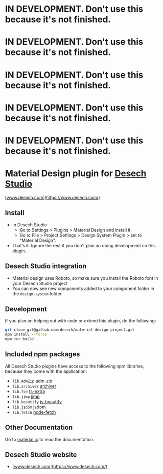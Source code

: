 # IN DEVELOPMENT. Don't use this because it's not finished.
# IN DEVELOPMENT. Don't use this because it's not finished.
# IN DEVELOPMENT. Don't use this because it's not finished.
# IN DEVELOPMENT. Don't use this because it's not finished.
# IN DEVELOPMENT. Don't use this because it's not finished.

# Material Design plugin for [Desech Studio](https://www.desech.com/)

[www.desech.com](https://www.desech.com/)

## Install

- In Desech Studio
  - Go to Settings > Plugins > Material Design and install it.
  - Go to File > Project Settings > Design System Plugin > set to "Material Design".
- That's it. Ignore the rest if you don't plan on doing development on this plugin.

## Desech Studio integration

- Material design uses Roboto, so make sure you install the Roboto font in your Desech Studio project
- You can now see new components added to your component folder in the `design-system` folder

## Development

If you plan on helping out with code or extend this plugin, do the following:

```sh
git clone git@github.com:desech/material-design-project.git
npm install --force
npm run build
```

## Included npm packages

All Desech Studio plugins have access to the following npm libraries, because they come with the application:
- `lib.AdmZip` [adm-zip](https://www.npmjs.com/package/adm-zip)
- `lib.archiver` [archiver](https://www.npmjs.com/package/archiver)
- `lib.fse` [fs-extra](https://www.npmjs.com/package/fs-extra)
- `lib.jimp` [jimp](https://www.npmjs.com/package/jimp)
- `lib.beautify` [js-beautify](https://www.npmjs.com/package/js-beautify)
- `lib.jsdom` [jsdom](https://www.npmjs.com/package/jsdom)
- `lib.fetch` [node-fetch](https://www.npmjs.com/package/node-fetch)

## Other Documentation

Go to [material.io](https://material.io/components?platform=web) to read the documentation.

## Desech Studio website

 - [www.desech.com](https://www.desech.com/)
